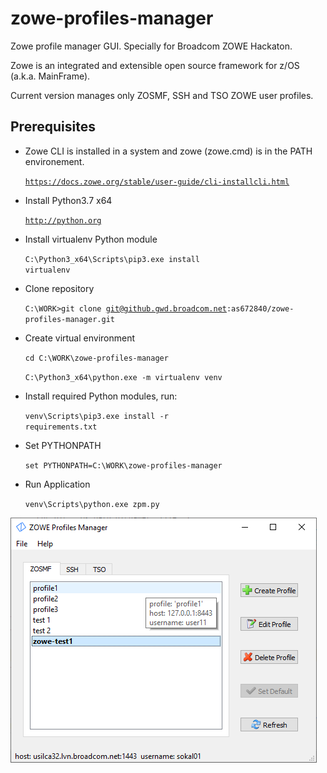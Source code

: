 # zowe-profiles-manager
Zowe profile manager GUI. Specially for Broadcom ZOWE Hackaton.

Zowe is an integrated and extensible open source framework for z/OS (a.k.a. MainFrame).

Current version manages only ZOSMF, SSH and TSO ZOWE user profiles.

## Prerequisites
* Zowe CLI is installed in a system and zowe (zowe.cmd) is in the PATH environement.

  <code>https://docs.zowe.org/stable/user-guide/cli-installcli.html</code>

* Install Python3.7 x64

  <code>http://python.org</code>
  
*  Install virtualenv Python module

    <code>C:\Python3_x64\Scripts\pip3.exe install virtualenv</code>
  
* Clone repository

  <code>C:\WORK>git clone git@github.gwd.broadcom.net:as672840/zowe-profiles-manager.git</code>

* Create virtual environment

  <code>cd C:\WORK\zowe-profiles-manager</code>

  <code>C:\Python3_x64\python.exe -m virtualenv venv</code>

* Install required Python modules, run:

  <code>venv\Scripts\pip3.exe install -r requirements.txt</code>

* Set PYTHONPATH
  
  <code>set PYTHONPATH=C:\WORK\zowe-profiles-manager</code>
  
* Run Application

  <code>venv\Scripts\python.exe zpm.py</code>
  
![Screenshot](zowe_profiles_manager.png)

